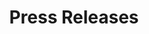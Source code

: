 ---
layout: blog_by_category
title: 'Press Releases'
category: "Press Releases" 
permalink: "/blog/category/press/"
image: /assets/images/photos/photo-10.jpg
tagline: "<br>Our Blog"
---